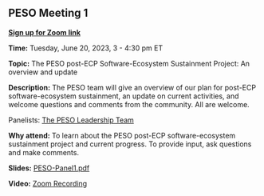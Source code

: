 ## PESO Meeting 1

[**Sign up for Zoom link**](https://exascaleproject.zoomgov.com/meeting/register/vJIsc-itrjMtE9gQwa5hO3HxoqbvJw0nwyo)

**Time:** Tuesday, June 20, 2023, 3 - 4:30 pm ET

**Topic:** The PESO post-ECP Software-Ecosystem Sustainment Project: An overview and update

**Description:** The PESO team will give an overview of our plan for post-ECP software-ecosystem sustainment, an update on current activities, and welcome questions and comments from the community.  All are welcome.


Panelists: [The PESO Leadership Team](PESOTeam.md)

**Why attend:** To learn about the PESO post-ECP software-ecosystem sustainment project and current progress. To provide input, ask questions and make comments.

**Slides:** [PESO-Panel1.pdf](files/PESOMeeting1Panel.pdf)

**Video:** [Zoom Recording]()
